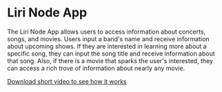 # Liri Node App

The Liri Node App allows users to access information about concerts, songs, and movies. Users input a band's name and receive information about upcoming shows. If they are interested in learning more about a specific song, they can input the song title and receive information about that song. Also, if there is a movie that sparks the user's interested, they can access a rich trove of information about nearly any movie. 

[Download short video to see how it works](https://jeffpball.github.io/liri-node-app/NodeHomework.mov) 